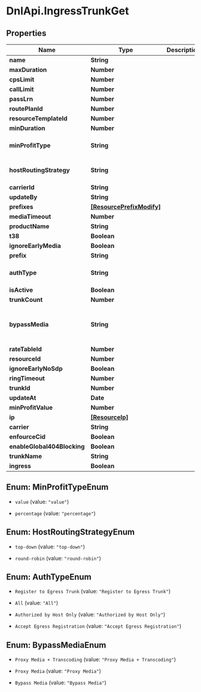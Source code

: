 # DnlApi.IngressTrunkGet

## Properties
Name | Type | Description | Notes
------------ | ------------- | ------------- | -------------
**name** | **String** |  | [optional] 
**maxDuration** | **Number** |  | [optional] 
**cpsLimit** | **Number** |  | [optional] 
**callLimit** | **Number** |  | [optional] 
**passLrn** | **Number** |  | [optional] 
**routePlanId** | **Number** |  | [optional] 
**resourceTemplateId** | **Number** |  | [optional] 
**minDuration** | **Number** |  | [optional] 
**minProfitType** | **String** |  | [optional] [default to &#39;percentage&#39;]
**hostRoutingStrategy** | **String** |  | [optional] [default to &#39;top-down&#39;]
**carrierId** | **String** |  | [optional] 
**updateBy** | **String** |  | [optional] 
**prefixes** | [**[ResourcePrefixModify]**](ResourcePrefixModify.md) |  | [optional] 
**mediaTimeout** | **Number** |  | [optional] 
**productName** | **String** |  | [optional] 
**t38** | **Boolean** |  | [optional] 
**ignoreEarlyMedia** | **Boolean** |  | [optional] 
**prefix** | **String** |  | [optional] 
**authType** | **String** |  | [optional] [default to &#39;All&#39;]
**isActive** | **Boolean** |  | [optional] 
**trunkCount** | **Number** |  | [optional] 
**bypassMedia** | **String** |  | [optional] [default to &#39;Proxy Media + Transcoding&#39;]
**rateTableId** | **Number** |  | [optional] 
**resourceId** | **Number** |  | [optional] 
**ignoreEarlyNoSdp** | **Boolean** |  | [optional] 
**ringTimeout** | **Number** |  | [optional] 
**trunkId** | **Number** |  | [optional] 
**updateAt** | **Date** |  | [optional] 
**minProfitValue** | **Number** |  | [optional] 
**ip** | [**[ResourceIp]**](ResourceIp.md) |  | [optional] 
**carrier** | **String** |  | [optional] 
**enfourceCid** | **Boolean** |  | [optional] 
**enableGlobal404Blocking** | **Boolean** |  | [optional] 
**trunkName** | **String** |  | [optional] 
**ingress** | **Boolean** |  | [optional] 


<a name="MinProfitTypeEnum"></a>
## Enum: MinProfitTypeEnum


* `value` (value: `"value"`)

* `percentage` (value: `"percentage"`)




<a name="HostRoutingStrategyEnum"></a>
## Enum: HostRoutingStrategyEnum


* `top-down` (value: `"top-down"`)

* `round-robin` (value: `"round-robin"`)




<a name="AuthTypeEnum"></a>
## Enum: AuthTypeEnum


* `Register to Egress Trunk` (value: `"Register to Egress Trunk"`)

* `All` (value: `"All"`)

* `Authorized by Host Only` (value: `"Authorized by Host Only"`)

* `Accept Egress Registration` (value: `"Accept Egress Registration"`)




<a name="BypassMediaEnum"></a>
## Enum: BypassMediaEnum


* `Proxy Media + Transcoding` (value: `"Proxy Media + Transcoding"`)

* `Proxy Media` (value: `"Proxy Media"`)

* `Bypass Media` (value: `"Bypass Media"`)




